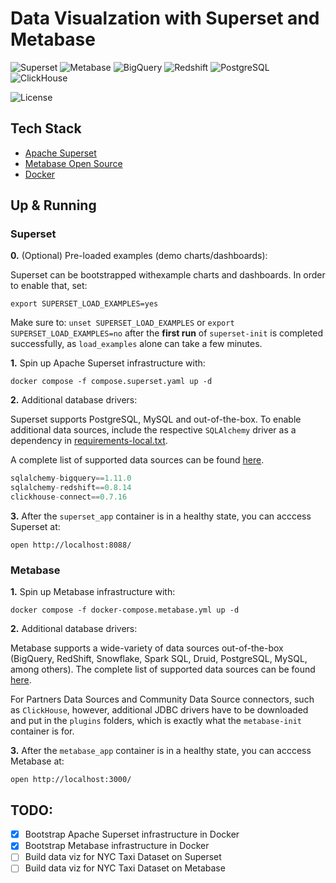 # Data Visualzation with Superset and Metabase

![Superset](https://img.shields.io/badge/Superset-0A2933?style=flat&logo=apache&logoColor=F8FDFF&labelColor=0A2933)
![Metabase](https://img.shields.io/badge/Metabase-509EE3?style=flat&logo=metabase&logoColor=white&labelColor=65A9E7)
![BigQuery](https://img.shields.io/badge/BigQuery-3772FF?style=flat&logo=googlebigquery&logoColor=white&labelColor=3772FF)
![Redshift](https://img.shields.io/badge/AWS_Redshift-2766A7?style=flat&logo=Amazon%20RedShift&logoColor=white&labelColor=2766A7)
![PostgreSQL](https://img.shields.io/badge/PostgreSQL-336791?style=flat&logo=postgresql&logoColor=white&labelColor=336791)
![ClickHouse](https://img.shields.io/badge/ClickHouse-151515?style=flat&logo=clickhouse&logoColor=FBFD73&labelColor=151515)

![License](https://img.shields.io/badge/license-CC--BY--SA--4.0-31393F?style=flat&logo=creativecommons&logoColor=black&labelColor=white)


## Tech Stack
- [Apache Superset](https://superset.apache.org/)
- [Metabase Open Source](https://www.metabase.com/start/oss/)
- [Docker](https://docs.docker.com/get-docker/)


## Up & Running

### Superset

**0.** (Optional) Pre-loaded examples (demo charts/dashboards):

Superset can be bootstrapped withexample charts and dashboards. In order to enable that, set:
```shell
export SUPERSET_LOAD_EXAMPLES=yes
```

Make sure to: `unset SUPERSET_LOAD_EXAMPLES` or `export SUPERSET_LOAD_EXAMPLES=no`  after the **first run** of `superset-init` is completed successfully, as `load_examples` alone can take a few minutes.

**1.** Spin up Apache Superset infrastructure with:
```shell
docker compose -f compose.superset.yaml up -d
```

**2.** Additional database drivers:

Superset supports PostgreSQL, MySQL and out-of-the-box. To enable additional data sources, include the respective `SQLAlchemy` driver as a dependency in [requirements-local.txt](./superset/requirements-local.txt). 

A complete list of supported data sources can be found [here](https://superset.apache.org/docs/databases/installing-database-drivers/).

```python
sqlalchemy-bigquery==1.11.0
sqlalchemy-redshift==0.8.14
clickhouse-connect==0.7.16
```

**3.** After the `superset_app` container is in a healthy state, you can acccess Superset at:
```shell
open http://localhost:8088/
```


### Metabase

**1.** Spin up Metabase infrastructure with:

```shell
docker compose -f docker-compose.metabase.yml up -d
```


**2.** Additional database drivers:

Metabase supports a wide-variety of data sources out-of-the-box (BigQuery, RedShift, Snowflake, Spark SQL, Druid, PostgreSQL, MySQL, among others). The complete list of supported data sources can be found [here](https://www.metabase.com/data_sources/).

For Partners Data Sources and Community Data Source connectors, such as `ClickHouse`, however, additional JDBC drivers have to be downloaded and put in the `plugins` folders, which is exactly what the `metabase-init` container is for.


**3.** After the `metabase_app` container is in a healthy state, you can acccess Metabase at:
```shell
open http://localhost:3000/
```


## TODO:
- [x] Bootstrap Apache Superset infrastructure in Docker
- [x] Bootstrap Metabase infrastructure in Docker
- [ ] Build data viz for NYC Taxi Dataset on Superset
- [ ] Build data viz for NYC Taxi Dataset on Metabase
